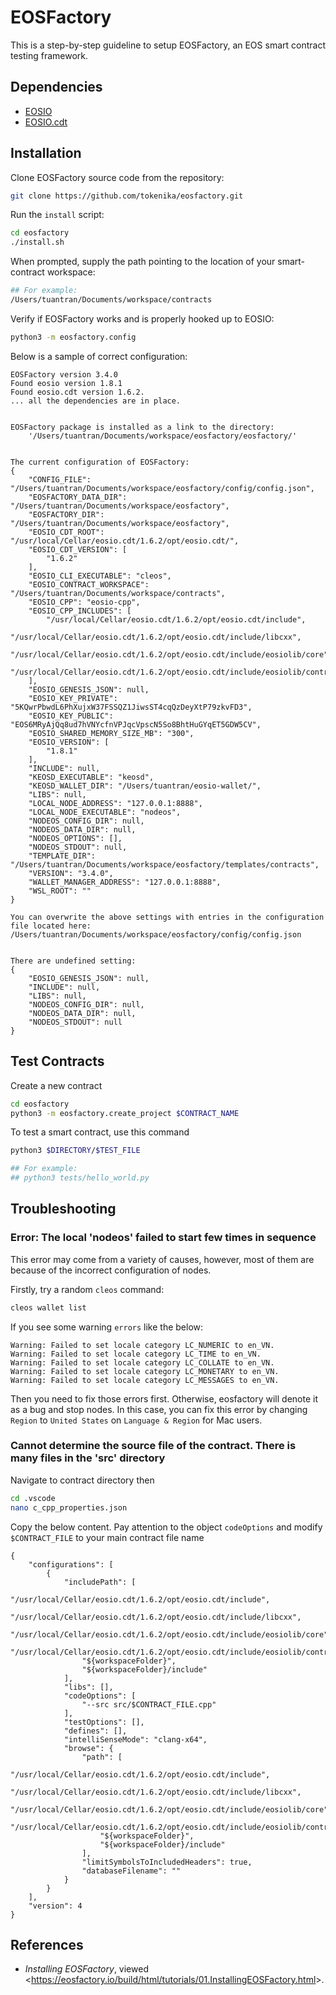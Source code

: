 # EOSFactory 
This is a step-by-step guideline to setup EOSFactory, an EOS smart contract testing framework.

## Dependencies
* [EOSIO](/eosio)
* [EOSIO.cdt]()

## Installation
Clone EOSFactory source code from the repository:
```sh
git clone https://github.com/tokenika/eosfactory.git
```
Run the `install` script:
```sh
cd eosfactory
./install.sh
```
When prompted, supply the path pointing to the location of your smart-contract workspace:
```sh
## For example:
/Users/tuantran/Documents/workspace/contracts
```
Verify if EOSFactory works and is properly hooked up to EOSIO:
```sh
python3 -m eosfactory.config
```
Below is a sample of correct configuration:
```
EOSFactory version 3.4.0
Found eosio version 1.8.1
Found eosio.cdt version 1.6.2.
... all the dependencies are in place.


EOSFactory package is installed as a link to the directory:
    '/Users/tuantran/Documents/workspace/eosfactory/eosfactory/'
    

The current configuration of EOSFactory:
{
    "CONFIG_FILE": "/Users/tuantran/Documents/workspace/eosfactory/config/config.json",
    "EOSFACTORY_DATA_DIR": "/Users/tuantran/Documents/workspace/eosfactory",
    "EOSFACTORY_DIR": "/Users/tuantran/Documents/workspace/eosfactory",
    "EOSIO_CDT_ROOT": "/usr/local/Cellar/eosio.cdt/1.6.2/opt/eosio.cdt/",
    "EOSIO_CDT_VERSION": [
        "1.6.2"
    ],
    "EOSIO_CLI_EXECUTABLE": "cleos",
    "EOSIO_CONTRACT_WORKSPACE": "/Users/tuantran/Documents/workspace/contracts",
    "EOSIO_CPP": "eosio-cpp",
    "EOSIO_CPP_INCLUDES": [
        "/usr/local/Cellar/eosio.cdt/1.6.2/opt/eosio.cdt/include",
        "/usr/local/Cellar/eosio.cdt/1.6.2/opt/eosio.cdt/include/libcxx",
        "/usr/local/Cellar/eosio.cdt/1.6.2/opt/eosio.cdt/include/eosiolib/core",
        "/usr/local/Cellar/eosio.cdt/1.6.2/opt/eosio.cdt/include/eosiolib/contracts"
    ],
    "EOSIO_GENESIS_JSON": null,
    "EOSIO_KEY_PRIVATE": "5KQwrPbwdL6PhXujxW37FSSQZ1JiwsST4cqQzDeyXtP79zkvFD3",
    "EOSIO_KEY_PUBLIC": "EOS6MRyAjQq8ud7hVNYcfnVPJqcVpscN5So8BhtHuGYqET5GDW5CV",
    "EOSIO_SHARED_MEMORY_SIZE_MB": "300",
    "EOSIO_VERSION": [
        "1.8.1"
    ],
    "INCLUDE": null,
    "KEOSD_EXECUTABLE": "keosd",
    "KEOSD_WALLET_DIR": "/Users/tuantran/eosio-wallet/",
    "LIBS": null,
    "LOCAL_NODE_ADDRESS": "127.0.0.1:8888",
    "LOCAL_NODE_EXECUTABLE": "nodeos",
    "NODEOS_CONFIG_DIR": null,
    "NODEOS_DATA_DIR": null,
    "NODEOS_OPTIONS": [],
    "NODEOS_STDOUT": null,
    "TEMPLATE_DIR": "/Users/tuantran/Documents/workspace/eosfactory/templates/contracts",
    "VERSION": "3.4.0",
    "WALLET_MANAGER_ADDRESS": "127.0.0.1:8888",
    "WSL_ROOT": ""
}

You can overwrite the above settings with entries in the configuration 
file located here:
/Users/tuantran/Documents/workspace/eosfactory/config/config.json


There are undefined setting:
{
    "EOSIO_GENESIS_JSON": null,
    "INCLUDE": null,
    "LIBS": null,
    "NODEOS_CONFIG_DIR": null,
    "NODEOS_DATA_DIR": null,
    "NODEOS_STDOUT": null
}
```
## Test Contracts
Create a new contract
```sh
cd eosfactory
python3 -m eosfactory.create_project $CONTRACT_NAME
```
To test a smart contract, use this command
```sh
python3 $DIRECTORY/$TEST_FILE

## For example:
## python3 tests/hello_world.py
```
## Troubleshooting
### Error: The local 'nodeos' failed to start few times in sequence
This error may come from a variety of causes, however, most of them are because of the incorrect configuration of nodes.

Firstly, try a random `cleos` command:
```sh
cleos wallet list
```
If you see some warning `errors` like the below:
```
Warning: Failed to set locale category LC_NUMERIC to en_VN.
Warning: Failed to set locale category LC_TIME to en_VN.
Warning: Failed to set locale category LC_COLLATE to en_VN.
Warning: Failed to set locale category LC_MONETARY to en_VN.
Warning: Failed to set locale category LC_MESSAGES to en_VN.
```
Then you need to fix those errors first. Otherwise, eosfactory will denote it as a bug and stop nodes. In this case, you can fix this error by changing `Region` to `United States` on `Language & Region` for Mac users.

### Cannot determine the source file of the contract. There is many files in the 'src' directory
Navigate to contract directory then
```sh
cd .vscode
nano c_cpp_properties.json
```
Copy the below content. Pay attention to the object `codeOptions` and modify `$CONTRACT_FILE` to your main contract file name
```
{
    "configurations": [
        {
            "includePath": [
                "/usr/local/Cellar/eosio.cdt/1.6.2/opt/eosio.cdt/include",
                "/usr/local/Cellar/eosio.cdt/1.6.2/opt/eosio.cdt/include/libcxx",
                "/usr/local/Cellar/eosio.cdt/1.6.2/opt/eosio.cdt/include/eosiolib/core",
                "/usr/local/Cellar/eosio.cdt/1.6.2/opt/eosio.cdt/include/eosiolib/contracts",
                "${workspaceFolder}",
                "${workspaceFolder}/include"
            ],
            "libs": [],
            "codeOptions": [
                "--src src/$CONTRACT_FILE.cpp"
            ],
            "testOptions": [],
            "defines": [],
            "intelliSenseMode": "clang-x64",
            "browse": {
                "path": [
                    "/usr/local/Cellar/eosio.cdt/1.6.2/opt/eosio.cdt/include",
                    "/usr/local/Cellar/eosio.cdt/1.6.2/opt/eosio.cdt/include/libcxx",
                    "/usr/local/Cellar/eosio.cdt/1.6.2/opt/eosio.cdt/include/eosiolib/core",
                    "/usr/local/Cellar/eosio.cdt/1.6.2/opt/eosio.cdt/include/eosiolib/contracts",
                    "${workspaceFolder}",
                    "${workspaceFolder}/include"
                ],
                "limitSymbolsToIncludedHeaders": true,
                "databaseFilename": ""
            }
        }
    ],
    "version": 4
}
```
## References
* _Installing EOSFactory_, viewed <<https://eosfactory.io/build/html/tutorials/01.InstallingEOSFactory.html>>.